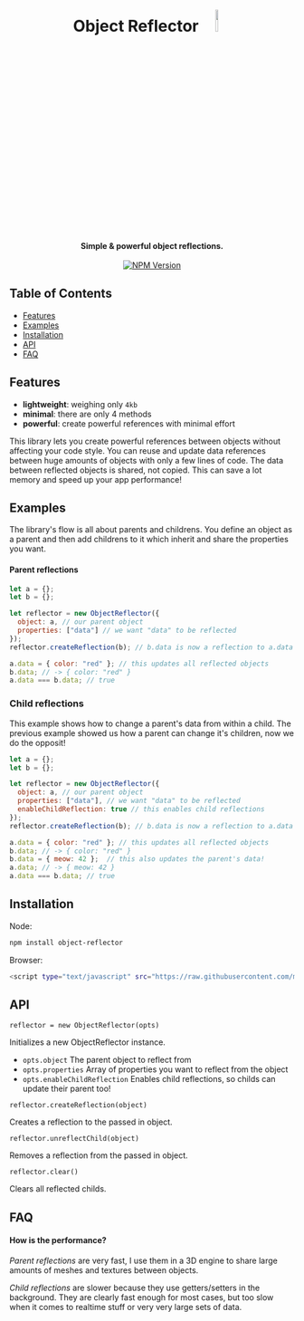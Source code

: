<h1 align="center">Object Reflector <img src="https://i.imgur.com/a20tPCY.png" width="10%"></h1>

<div align="center">
  <strong>Simple & powerful object reflections.</strong>
</div>

<br/>

<div align="center">
  <a href="https://www.npmjs.com/package/object-reflector">
    <img src="https://img.shields.io/npm/v/object-reflector.svg?style=flat-square" alt="NPM Version" />
  </a>
</div>

## Table of Contents
- [Features](#features)
- [Examples](#examples)
- [Installation](#installation)
- [API](#api)
- [FAQ](#faq)

## Features
 - **lightweight**: weighing only ``4kb``
 - **minimal**: there are only 4 methods
 - **powerful**: create powerful references with minimal effort

This library lets you create powerful references between objects without affecting your code style. You can reuse and update data references between huge amounts of objects with only a few lines of code. The data between reflected objects is shared, not copied. This can save a lot memory and speed up your app performance!

## Examples

The library's flow is all about parents and childrens. You define an object as a parent and then add childrens to it which inherit and share the properties you want.

#### Parent reflections

```js
let a = {};
let b = {};

let reflector = new ObjectReflector({
  object: a, // our parent object
  properties: ["data"] // we want "data" to be reflected
});
reflector.createReflection(b); // b.data is now a reflection to a.data

a.data = { color: "red" }; // this updates all reflected objects
b.data; // -> { color: "red" }
a.data === b.data; // true
```

### Child reflections

This example shows how to change a parent's data from within a child. The previous example showed us how a parent can change it's children, now we do the opposit!

```js
let a = {};
let b = {};

let reflector = new ObjectReflector({
  object: a, // our parent object
  properties: ["data"], // we want "data" to be reflected
  enableChildReflection: true // this enables child reflections
});
reflector.createReflection(b); // b.data is now a reflection to a.data

a.data = { color: "red" }; // this updates all reflected objects
b.data; // -> { color: "red" }
b.data = { meow: 42 };  // this also updates the parent's data!
a.data; // -> { meow: 42 }
a.data === b.data; // true
```

## Installation

Node:
```sh
npm install object-reflector
```

Browser:
```sh
<script type="text/javascript" src="https://raw.githubusercontent.com/maierfelix/object-reflector/master/dist/object-reflector.min.js"></script>
```

## API

``reflector = new ObjectReflector(opts)``
 
 Initializes a new ObjectReflector instance.
 - ``opts.object`` The parent object to reflect from
 - ``opts.properties`` Array of properties you want to reflect from the object
 - ``opts.enableChildReflection`` Enables child reflections, so childs can update their parent too!

``reflector.createReflection(object)``

Creates a reflection to the passed in object.

``reflector.unreflectChild(object)``

Removes a reflection from the passed in object.

``reflector.clear()``

Clears all reflected childs.

## FAQ

#### How is the performance?

*Parent reflections* are very fast, I use them in a 3D engine to share large amounts of meshes and textures between objects.

*Child reflections* are slower because they use getters/setters in the background. They are clearly fast enough for most cases, but too slow when it comes to realtime stuff or very very large sets of data.
